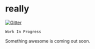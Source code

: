 really
======

[![Gitter](https://badges.gitter.im/Join%20Chat.svg)](https://gitter.im/reallylabs/really?utm_source=badge&utm_medium=badge&utm_campaign=pr-badge&utm_content=badge)

```
Work In Progress
```

Something awesome is coming out soon.